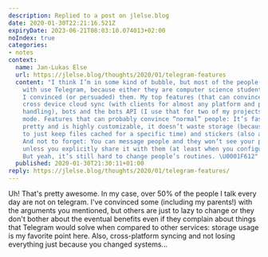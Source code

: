 ```yaml
---
description: Replied to a post on jlelse.blog
date: 2020-01-30T22:21:16.521Z
expiryDate: 2023-06-21T08:03:10.074013+02:00
noIndex: true
categories:
- notes
context:
  name: Jan-Lukas Else
  url: https://jlelse.blog/thoughts/2020/01/telegram-features
  content: "I think I’m in some kind of bubble, but most of the people I instant message
    with use Telegram, because either they are computer science students too or because
    I convinced (or persuaded) them. My top features (that can convince geeks) are:
    cross device cloud sync (with clients for almost any platform and perfect notification
    handling), bots and the bots API (I use that for two of my projects) and night
    mode. Features that can probably convince “normal” people: It’s fast, it looks
    pretty and is highly customizable, it doesn’t waste storage (because you can configure
    to just keep files cached for a specific time) and stickers (also animated stickers).
    And not to forget: You can message people and they won’t see your phone number
    unless you explicitly share it with them (at least when you configured a username)!
    But yeah, it’s still hard to change people’s routines. \U0001F612"
  published: 2020-01-30T21:30:11+01:00
reply: https://jlelse.blog/thoughts/2020/01/telegram-features/
---
```


Uh! That's pretty awesome. In my case, over 50% of the people I talk every day are not on telegram. I've convinced some (including my parents!) with the arguments you mentioned, but others are just to lazy to change or they don't bother about the eventual benefits even if they complain about things that Telegram would solve when compared to other services: storage usage is my favorite point here. Also, cross-platform syncing and not losing everything just because you changed systems...
